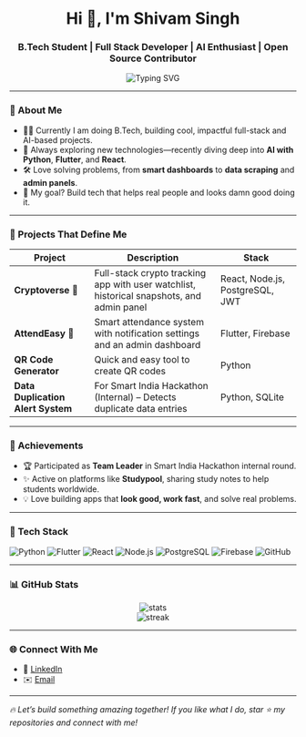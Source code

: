 <h1 align="center">Hi 👋, I'm Shivam Singh</h1>
<h3 align="center">B.Tech Student | Full Stack Developer | AI Enthusiast | Open Source Contributor</h3>

<p align="center">
  <img src="https://readme-typing-svg.demolab.com?font=Fira+Code&weight=500&pause=1000&center=true&vCenter=true&width=435&lines=Flutter+%F0%9F%93%B1+%7C+Python+%F0%9F%90%8D+%7C+SQL+%F0%9F%A7%A0+%7C+AI+Lover+%F0%9F%A4%96" alt="Typing SVG" />
</p>



---

### 🚀 About Me
- 👨‍💻 Currently I am doing B.Tech, building cool, impactful full-stack and AI-based projects.
- 🌱 Always exploring new technologies—recently diving deep into **AI with Python**, **Flutter**, and **React**.
- 🛠️ Love solving problems, from **smart dashboards** to **data scraping** and **admin panels**.
- 🎯 My goal? Build tech that helps real people and looks damn good doing it.

---

### 🧠 Projects That Define Me
| Project | Description | Stack |
|--------|-------------|--------|
| **Cryptoverse** 🔐 | Full-stack crypto tracking app with user watchlist, historical snapshots, and admin panel | React, Node.js, PostgreSQL, JWT |
| **AttendEasy** 📅 | Smart attendance system with notification settings and an admin dashboard | Flutter, Firebase |
| **QR Code Generator** | Quick and easy tool to create QR codes | Python |
| **Data Duplication Alert System** | For Smart India Hackathon (Internal) – Detects duplicate data entries | Python, SQLite |

---

### 🌟 Achievements
- 🏆 Participated as **Team Leader** in Smart India Hackathon internal round.
- ✨ Active on platforms like **Studypool**, sharing study notes to help students worldwide.
- 💡 Love building apps that **look good, work fast**, and solve real problems.

---

### 🧰 Tech Stack
![Python](https://img.shields.io/badge/Python-3776AB?style=for-the-badge&logo=python&logoColor=white)
![Flutter](https://img.shields.io/badge/Flutter-02569B?style=for-the-badge&logo=flutter&logoColor=white)
![React](https://img.shields.io/badge/React-20232A?style=for-the-badge&logo=react&logoColor=61DAFB)
![Node.js](https://img.shields.io/badge/Node.js-339933?style=for-the-badge&logo=nodedotjs&logoColor=white)
![PostgreSQL](https://img.shields.io/badge/PostgreSQL-316192?style=for-the-badge&logo=postgresql&logoColor=white)
![Firebase](https://img.shields.io/badge/Firebase-ffca28?style=for-the-badge&logo=firebase&logoColor=black)
![GitHub](https://img.shields.io/badge/GitHub-181717?style=for-the-badge&logo=github)

---

### 📊 GitHub Stats

<p align="center">
  <img src="https://github-readme-stats.vercel.app/api?username=Shivam123-code&show_icons=true&theme=radical" alt="stats" />
  <br />
  <img src="https://github-readme-streak-stats.herokuapp.com/?user=Shivam123-code&theme=radical" alt="streak" />
</p>

---

### 🌐 Connect With Me
- 💼 [LinkedIn](https://www.linkedin.com/in/shivam-singh-a160b424/)
- ✉️ [Email](mailto:shivambabu179@gmail.com)

---

_🔥 Let’s build something amazing together! If you like what I do, star ⭐ my repositories and connect with me!_
